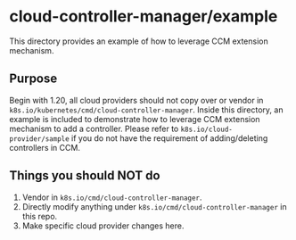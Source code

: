 # cloud-controller-manager/example

This directory provides an example of how to leverage CCM extension mechanism.

## Purpose

Begin with 1.20, all cloud providers should not copy over or vendor in `k8s.io/kubernetes/cmd/cloud-controller-manager`. Inside this directory, an example is included to demonstrate how to leverage CCM extension mechanism to add a controller.
Please refer to `k8s.io/cloud-provider/sample` if you do not have the requirement of adding/deleting controllers in CCM.

## Things you should NOT do

1. Vendor in `k8s.io/cmd/cloud-controller-manager`.
2. Directly modify anything under `k8s.io/cmd/cloud-controller-manager` in this repo. 
3. Make specific cloud provider changes here.
